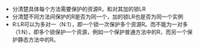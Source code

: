 * 分清楚具体每个方法需要保护的资源R，和对其加的锁LR
* 分清楚不同方法间保护的R是否为同一个，加的锁LR也是否为同一个实例
* R:LR可以为多对一（N:1），即一个锁一次保护多个资源R。而不能为一对多（1:N），即多个锁保护一个资源，例如一个保护普通方法中的R，而另一个保护静态方法中的R。